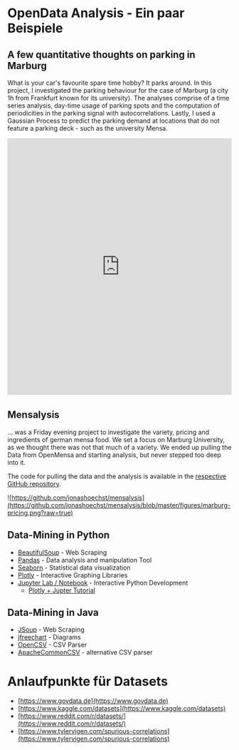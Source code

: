 # OpenData Analysis - Ein paar Beispiele
## A few quantitative thoughts on parking in Marburg

What is your car's favourite spare time hobby? It parks around. In this project, I investigated the parking behaviour for the case of Marburg (a city 1h from Frankfurt known for its university). The analyses comprise of a time series analysis, day-time usage of parking spots and the computation of periodicities in the parking signal with autocorrelations. Lastly, I used a Gaussian Process to predict the parking demand at locations that do not feature a parking deck - such as the university Mensa.

<iframe width="100%" height="576" src="https://media.ccc.de/v/rc3-663787-a_few_quantitative_thoughts_on_parking_in_marburg/oembed" frameborder="0" allowfullscreen>https://media.ccc.de/v/rc3-663787-a_few_quantitative_thoughts_on_parking_in_marburg</iframe>

## Mensalysis

... was a Friday evening project to investigate the variety, pricing and ingredients of german mensa food. We set a focus on Marburg University, as we thought there was not that much of a variety. We ended up pulling the Data from OpenMensa and starting analysis, but never stepped too deep into it.

The code for pulling the data and the analysis is available in the [respective GitHub repository](https://github.com/jonashoechst/mensalysis).

![https://github.com/jonashoechst/mensalysis](https://github.com/jonashoechst/mensalysis/blob/master/figures/marburg-pricing.png?raw=true)


## Data-Mining in Python 

- [BeautifulSoup](https://pypi.org/project/beautifulsoup4/) - Web Scraping
- [Pandas](https://pandas.pydata.org) - Data analysis and manipulation Tool
- [Seaborn](https://seaborn.pydata.org) - Statistical data visualization
- [Plotly](https://plotly.com/graphing-libraries/) - Interactive Graphing Libraries
- [Jupyter Lab / Notebook](https://jupyter.org) - Interactive Python Development
    - [Plotly + Jupter Tutorial](https://plotly.com/python/ipython-notebook-tutorial/)


## Data-Mining in Java

- [JSoup](https://jsoup.org/) - Web Scraping
- [jfreechart](https://www.jfree.org/jfreechart/) - Diagrams
- [OpenCSV](http://opencsv.sourceforge.net/) - CSV Parser
- [ApacheCommonCSV](https://commons.apache.org/proper/commons-csv/) - alternative CSV parser

# Anlaufpunkte für Datasets 

 - [https://www.govdata.de](https://www.govdata.de)
 - [https://www.kaggle.com/datasets](https://www.kaggle.com/datasets)
 - [https://www.reddit.com/r/datasets/](https://www.reddit.com/r/datasets/)
 - [https://www.tylervigen.com/spurious-correlations](https://www.tylervigen.com/spurious-correlations)
